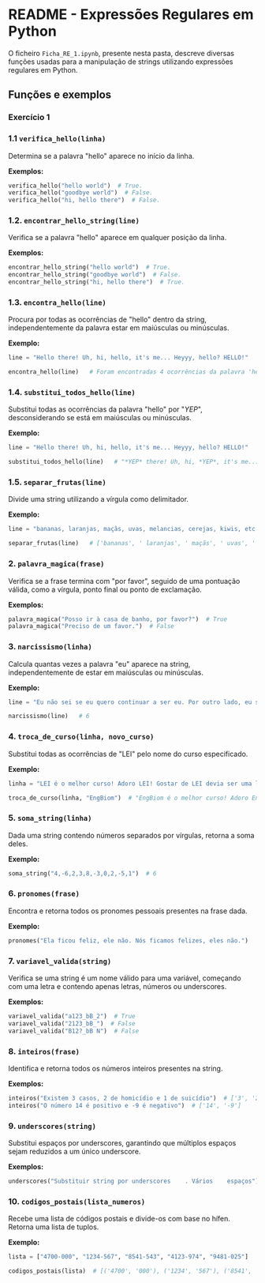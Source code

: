 # README - Expressões Regulares em Python

O ficheiro `Ficha_RE_1.ipynb`, presente nesta pasta, descreve diversas funções usadas para a manipulação de strings utilizando expressões regulares em Python. 

## Funções e exemplos

### Exercício 1

### 1.1 `verifica_hello(linha)`
Determina se a palavra "hello" aparece no início da linha. 

**Exemplos:**
```python
verifica_hello("hello world")  # True.
verifica_hello("goodbye world")  # False.
verifica_hello("hi, hello there")  # False.
```


### 1.2. `encontrar_hello_string(line)`
Verifica se a palavra "hello" aparece em qualquer posição da linha.

**Exemplos:**
```python
encontrar_hello_string("hello world")  # True.
encontrar_hello_string("goodbye world")  # False.
encontrar_hello_string("hi, hello there")  # True.
```

### 1.3. `encontra_hello(line)`
Procura por todas as ocorrências de "hello" dentro da string, independentemente da palavra estar em maiúsculas ou minúsculas.

**Exemplo:**
```python
line = "Hello there! Uh, hi, hello, it's me... Heyyy, hello? HELLO!"

encontra_hello(line)   # Foram encontradas 4 ocorrências da palavra 'hello'.
```

### 1.4. `substitui_todos_hello(line)`
Substitui todas as ocorrências da palavra "hello" por "*YEP*", desconsiderando se está em maiúsculas ou minúsculas. 

**Exemplo:**
```python
line = "Hello there! Uh, hi, hello, it's me... Heyyy, hello? HELLO!"

substitui_todos_hello(line)   # "*YEP* there! Uh, hi, *YEP*, it's me... Heyyy, *YEP*? *YEP*!"
```

### 1.5. `separar_frutas(line)`
Divide uma string utilizando a vírgula como delimitador.

**Exemplo:**
```python
line = "bananas, laranjas, maçãs, uvas, melancias, cerejas, kiwis, etc."

separar_frutas(line)   # ['bananas', ' laranjas', ' maçãs', ' uvas', ' melancias', ' cerejas', ' kiwis', ' etc.']
```

### 2. `palavra_magica(frase)`
Verifica se a frase termina com "por favor", seguido de uma pontuação válida, como a vírgula, ponto final ou ponto de exclamação.

**Exemplos:**
```python
palavra_magica("Posso ir à casa de banho, por favor?")  # True
palavra_magica("Preciso de um favor.")  # False
```

### 3. `narcissismo(linha)`
Calcula quantas vezes a palavra "eu" aparece na string, independentemente de estar em maiúsculas ou minúsculas.

**Exemplo:**
```python
line = "Eu não sei se eu quero continuar a ser eu. Por outro lado, eu ser eu é uma parte importante de quem EU sou."

narcissismo(line)   # 6
```

### 4. `troca_de_curso(linha, novo_curso)`
Substitui todas as ocorrências de "LEI" pelo nome do curso especificado.

**Exemplo:**
```python
linha = "LEI é o melhor curso! Adoro LEI! Gostar de LEI devia ser uma lei."

troca_de_curso(linha, "EngBiom")  # "EngBiom é o melhor curso! Adoro EngBiom! Gostar de EngBiom devia ser uma lei."
```

### 5. `soma_string(linha)`
Dada uma string contendo números separados por vírgulas, retorna a soma deles.

**Exemplo:**
```python
soma_string("4,-6,2,3,8,-3,0,2,-5,1")  # 6
```

### 6. `pronomes(frase)`
Encontra e retorna todos os pronomes pessoais presentes na frase dada.

**Exemplo:**
```python
pronomes("Ela ficou feliz, ele não. Nós ficamos felizes, eles não.")   # ['Ela', 'ele', 'Nós', 'eles']
```

### 7. `variavel_valida(string)`
Verifica se uma string é um nome válido para uma variável, começando com uma letra e contendo apenas letras, números ou underscores. 

**Exemplos:**
```python
variavel_valida("a123_bB_2")  # True
variavel_valida("2123_bB_")  # False
variavel_valida("B12?_bB N")  # False
```

### 8. `inteiros(frase)`
Identifica e retorna todos os números inteiros presentes na string.

**Exemplos:**
```python
inteiros("Existem 3 casos, 2 de homicídio e 1 de suicídio")  # ['3', '2', '1']
inteiros("O número 14 é positivo e -9 é negativo")  # ['14', '-9']
```

### 9. `underscores(string)`
Substitui espaços por underscores, garantindo que múltiplos espaços sejam reduzidos a um único underscore. 

**Exemplos:**
```python
underscores("Substituir string por underscores    . Vários    espaços")  # "Substituir_string_por_underscores_._Vários_espaços"
```

### 10. `codigos_postais(lista_numeros)`
Recebe uma lista de códigos postais e divide-os com base no hífen. Retorna uma lista de tuplos.

**Exemplo:**
```python
lista = ["4700-000", "1234-567", "8541-543", "4123-974", "9481-025"]

codigos_postais(lista)  # [('4700', '000'), ('1234', '567'), ('8541', '543'), ('4123', '974'), ('9481', '025')]
```
